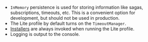  * `InMemory` persistence is used for storing information like sagas, subscriptions, timeouts, etc. This is a convenient option for development, but should not be used in production.
 * The Lite profile by default turns on the `TimeoutManager`.
 * [Installers](/nservicebus/operations/installers.md) are always invoked when running the Lite profile.
 * Logging is output to the console.